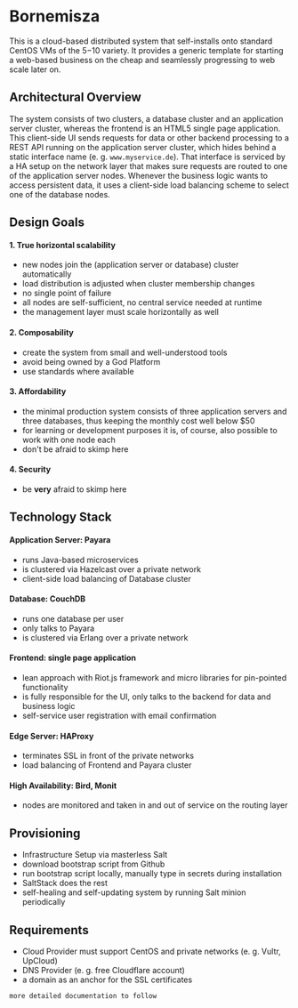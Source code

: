 # Bornemisza
This is a cloud-based distributed system that self-installs onto standard CentOS VMs of the $5-$10 variety.
It provides a generic template for starting a web-based business on the cheap and seamlessly progressing to web scale later on.

## Architectural Overview
The system consists of two clusters, a database cluster and an application server cluster, whereas the frontend is an HTML5 single page application. This client-side UI sends requests for data or other backend processing to a REST API running on the application server cluster, which hides behind a static interface name (e. g. ```www.myservice.de```). That interface is serviced by a HA setup on the network layer that makes sure requests are routed to one of the application server nodes. Whenever the business logic wants to access persistent data, it uses a client-side load balancing scheme to select one of the database nodes.

## Design Goals

#### 1. True horizontal scalability
- new nodes join the (application server or database) cluster automatically
- load distribution is adjusted when cluster membership changes
- no single point of failure
- all nodes are self-sufficient, no central service needed at runtime
- the management layer must scale horizontally as well

#### 2. Composability
- create the system from small and well-understood tools
- avoid being owned by a God Platform
- use standards where available

#### 3. Affordability
- the minimal production system consists of three application servers and three databases, thus keeping the monthly cost well below $50
- for learning or development purposes it is, of course, also possible to work with one node each
- don't be afraid to skimp here

#### 4. Security
- be **very** afraid to skimp here

## Technology Stack

#### Application Server: Payara
- runs Java-based microservices
- is clustered via Hazelcast over a private network
- client-side load balancing of Database cluster

#### Database: CouchDB
- runs one database per user
- only talks to Payara
- is clustered via Erlang over a private network

#### Frontend: single page application
- lean approach with Riot.js framework and micro libraries for pin-pointed functionality
- is fully responsible for the UI, only talks to the backend for data and business logic
- self-service user registration with email confirmation
    
#### Edge Server: HAProxy
- terminates SSL in front of the private networks
- load balancing of Frontend and Payara cluster

#### High Availability: Bird, Monit
- nodes are monitored and taken in and out of service on the routing layer

## Provisioning
- Infrastructure Setup via masterless Salt
- download bootstrap script from Github
- run bootstrap script locally, manually type in secrets during installation
- SaltStack does the rest
- self-healing and self-updating system by running Salt minion periodically

## Requirements
- Cloud Provider must support CentOS and private networks (e. g. Vultr, UpCloud)
- DNS Provider (e. g. free Cloudflare account)
- a domain as an anchor for the SSL certificates

```
more detailed documentation to follow
```
